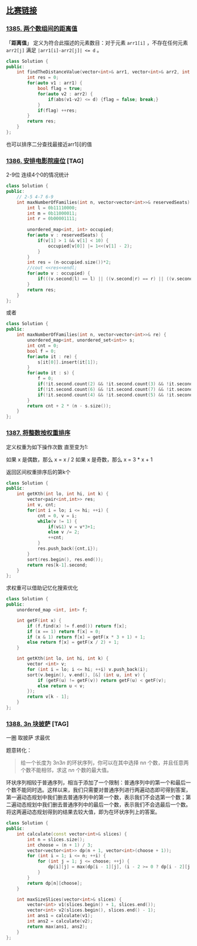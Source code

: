 ## [比赛链接](https://leetcode-cn.com/contest/biweekly-contest-22/)


### [1385. 两个数组间的距离值](https://leetcode-cn.com/problems/find-the-distance-value-between-two-arrays/)

「**距离值**」 定义为符合此描述的元素数目：对于元素 `arr1[i]` ，不存在任何元素 `arr2[j]` 满足 `|arr1[i]-arr2[j]| <= d` 。

```c++
class Solution {
public:
    int findTheDistanceValue(vector<int>& arr1, vector<int>& arr2, int d) {
        int res = 0;
        for(auto v1 : arr1) {
            bool flag = true;
            for(auto v2 : arr2) {
                if(abs(v1-v2) <= d) {flag = false; break;}
            }
            if(flag) ++res;
        }
        return res;
    }
};
```

也可以排序二分查找最接近arr1[i]的值

### [1386. 安排电影院座位](https://leetcode-cn.com/problems/cinema-seat-allocation/)  [TAG]

2-9位 连续4个0的情况统计

```c++
class Solution {
public:
    // 2-5 4-7 6-9
    int maxNumberOfFamilies(int n, vector<vector<int>>& reservedSeats) {
        int l = 0b11110000;
        int m = 0b11000011;
        int r = 0b00001111;
        
        unordered_map<int, int> occupied;
        for(auto v : reservedSeats) {
            if(v[1] > 1 && v[1] < 10) {
                occupied[v[0]] |= 1<<(v[1] - 2);
            }
        }
        int res = (n-occupied.size())*2;
        //cout <<res<<endl;
        for(auto v : occupied) {
            if(((v.second|l) == l) || ((v.second|r) == r) || ((v.second|m) == m)) ++res;
        }
        return res;
    }
};
```

或者

```c++
class Solution {
public:
    int maxNumberOfFamilies(int n, vector<vector<int>>& re) {
        unordered_map<int, unordered_set<int>> s;
        int cnt = 0;
        bool f = 0;
        for(auto it : re) {
            s[it[0]].insert(it[1]);
        }
        for(auto it : s) {
            f = 0;
            if(!it.second.count(2) && !it.second.count(3) && !it.second.count(4) && !it.second.count(5)) ++cnt, f = 1;
            if(!it.second.count(6) && !it.second.count(7) && !it.second.count(8) && !it.second.count(9)) ++cnt, f = 1;
            if(!it.second.count(4) && !it.second.count(5) && !it.second.count(6) && !it.second.count(7) && !f) ++cnt;
        }
        return cnt + 2 * (n - s.size());
    }
};
```



### [1387. 将整数按权重排序](https://leetcode-cn.com/problems/sort-integers-by-the-power-value/)

定义权重为如下操作次数 直至变为1:

如果 x 是偶数，那么 x = x / 2
如果 x 是奇数，那么 x = 3 * x + 1

返回区间权重排序后的第k个

```c++
class Solution {
public:
    int getKth(int lo, int hi, int k) {
        vector<pair<int,int>> res;
        int v, cnt;
        for(int i = lo; i <= hi; ++i) {
            cnt = 0, v = i;
            while(v != 1) {
                if(v&1) v = v*3+1;
                else v /= 2;
                ++cnt;
            }
            res.push_back({cnt,i});
        }
        sort(res.begin(), res.end());
        return res[k-1].second;
    }
};
```

求权重可以借助记忆化搜索优化

```c++
class Solution {
public:
    unordered_map <int, int> f;

    int getF(int x) {
        if (f.find(x) != f.end()) return f[x];
        if (x == 1) return f[x] = 0;
        if (x & 1) return f[x] = getF(x * 3 + 1) + 1;
        else return f[x] = getF(x / 2) + 1;
    }

    int getKth(int lo, int hi, int k) {
        vector <int> v;
        for (int i = lo; i <= hi; ++i) v.push_back(i);
        sort(v.begin(), v.end(), [&] (int u, int v) {
            if (getF(u) != getF(v)) return getF(u) < getF(v);
            else return u < v;
        });
        return v[k - 1];
    }
};
```



### [1388. 3n 块披萨](https://leetcode-cn.com/problems/pizza-with-3n-slices/) [TAG]

一圈 取披萨 求最优

题意转化：

> 给一个长度为 3n3*n* 的环状序列，你可以在其中选择 n*n* 个数，并且任意两个数不能相邻，求这 n*n* 个数的最大值。

环状序列相较于普通序列，相当于添加了一个限制：普通序列中的第一个和最后一个数不能同时选。这样以来，我们只需要对普通序列进行两遍动态即可得到答案，第一遍动态规划中我们删去普通序列中的第一个数，表示我们不会选第一个数；第二遍动态规划中我们删去普通序列中的最后一个数，表示我们不会选最后一个数。将这两遍动态规划得到的结果去较大值，即为在环状序列上的答案。

```c++
class Solution {
public:
    int calculate(const vector<int>& slices) {
        int n = slices.size();
        int choose = (n + 1) / 3;
        vector<vector<int>> dp(n + 1, vector<int>(choose + 1));
        for (int i = 1; i <= n; ++i) {
            for (int j = 1; j <= choose; ++j) {
                dp[i][j] = max(dp[i - 1][j], (i - 2 >= 0 ? dp[i - 2][j - 1] : 0) + slices[i - 1]);
            }
        }
        return dp[n][choose];
    }

    int maxSizeSlices(vector<int>& slices) {
        vector<int> v1(slices.begin() + 1, slices.end());
        vector<int> v2(slices.begin(), slices.end() - 1);
        int ans1 = calculate(v1);
        int ans2 = calculate(v2);
        return max(ans1, ans2);
    }
};
```

